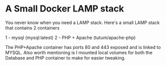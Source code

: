 # A Small Docker LAMP stack
You never know when you need a LAMP stack. Here's a small LAMP stack that contains 2 containers

1 - mysql (mysql:latest)
2 - PHP + Apache (tutum/apache-php)

The PHP+Apache container has ports 80 and 443 exposed and is linked to MYSQL. Also worth mentioning is I mounted local volumes for both the Database and PHP container to make for easier tweaking. 

